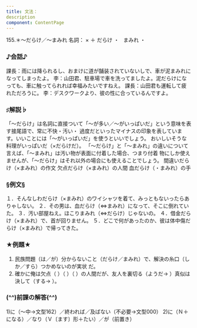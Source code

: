 ```yaml
---
title: 文法：
description
component: ContentPage
---
```



155.＊～だらけ／～まみれ
名詞： × ＋ だらけ ・
  まみれ ・
### ♪会話♪
課長：雨には降られるし、おまけに道が舗装されていないしで、車が泥まみれになってしまったよ。
李：山田君、駐車場で車を洗ってましたよ。泥だらけになっても、車に触ってられれば幸福みたいですねえ。 課長：山田君も運転して疲れただろうに。
李：デスクワークより、彼の性に合っているんですよ。
### ♯解説♭
「～だらけ」は名詞に直接ついて「～が多い／～がいっぱいだ」という意味を表す接尾語で、常に不快・汚い・
過度だといったマイナスの印象を表しています。いいことには「～がいっぱいだ」を使うといいでしょう。
おいしいそうな料理がいっぱいだ（×だらけだ）。
「～だらけ」と「～まみれ」の違いについて言えば、「～まみれ」は汚い物が表面に付着した場合、つまり付着 物にしか使えませんが、「～だらけ」はそれ以外の場合にも使えることでしょう。
間違いだらけ（×まみれ）の作文 欠点だらけ（×まみれ）の人間 血だらけ（・まみれ）の手
### §例文§
１．そんなしわだらけ（×まみれ）のワイシャツを着て、みっともないったらありゃしない。
２．その男は、血だらけ（⇔まみれ）になって、そこに倒れていた。
３．汚い部屋ねえ。ほこりまみれ（⇔だらけ）じゃないの。
４．借金だらけ（×まみれ）で、首が回りません。
５．どこで何があったのか、彼は体中傷だらけ（×まみれ）で帰ってきた。
### ★例題★
1) 民族問題（は／が）分からないこと（だらけ／まみれ）で、解決の糸口（しか／すら）つかめないのが実状
だ。      
2) 確かに俺は欠点（ ）（ ）（ ）の人間だが、友人を裏切る（ようだ→ ）真似は決して（する→ ）。
### (^^)前課の解答(^^)
1)に（～中→文型162）／終われば／及ばない（不必要→文型000）
2)に（Ｎ＋になる）／なり（Ｖ〔ます〕形＋たい）／が（前置き）
